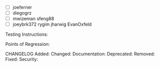 - [ ] joeferner
- [ ] diegogrz
- [ ] mwizeman sfeng88
- [ ] joeybrk372 rygim jharwig EvanOxfeld

Testing Instructions:

Points of Regression:

CHANGELOG
Added: 
Changed: 
Documentation: 
Deprecated:
Removed:
Fixed:
Security:

